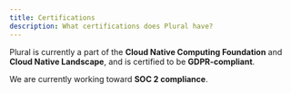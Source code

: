 ```yaml
---
title: Certifications
description: What certifications does Plural have?
---
```


Plural is currently a part of the **Cloud Native Computing Foundation** and **Cloud Native Landscape**, and is certified to be **GDPR-compliant**.

We are currently working toward **SOC 2 compliance**.
